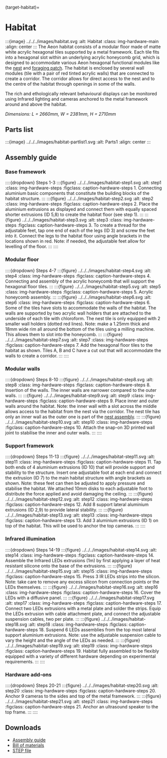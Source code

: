 (target-habitat)=
# Habitat
:::{image} ../../../images/habitat.svg
:alt: Habitat
:class: img-hardware-main
:align: center
:::
The Aeon habitat consists of a modular floor made of matte white acrylic hexagonal tiles supported by a metal framework. 
Each tile fits into a hexagonal slot within an underlying acrylic honeycomb grid, which is designed to accommodate various Aeon hexagonal functional modules like the [nest](target-nest) and [foraging patch](target-foraging-patch). 
The habitat is enclosed by several wall modules (tile with a pair of red tinted acrylic walls) that are connected to create a corridor.
The corridor allows for direct access to the nest and to the centre of the habitat through openings in some of the walls. 

The rich and ethologically relevant behavioural displays can be monitored using Infrared lighting and cameras anchored to the metal framework around and above the habitat.

_Dimensions: L = 2660mm, W = 2381mm, H = 2710mm_

## Parts list
:::{image} ../../../images/habitat-partlist1.svg
:alt: Parts1
:align: center
:::

## Assembly guide
### Base framework
::::{dropdown} Steps 1-3
:::{figure} ../../../images/habitat-step1.svg
:alt: step1
:class: img-hardware-steps
:figclass: caption-hardware-steps
1\. Connecting aluminium basic components that constitute the building blocks of the habitat structure.
:::
:::{figure} ../../../images/habitat-step2.svg
:alt: step2
:class: img-hardware-steps
:figclass: caption-hardware-steps
2\. Place the aluminium extrusions as displayed and connect them with equally spaced shorter extrusions (ID 5,8) to create the habitat floor (see step 1).
:::
:::{figure} ../../../images/habitat-step3.svg
:alt: step3
:class: img-hardware-steps
:figclass: caption-hardware-steps
3\. To create a thread for the adjustable feet, tap one end of each of the legs (ID 3) and screw the feet into it. Connect the legs to the habitat floor using angle brackets in the locations shown in red. Note: if needed, the adjustable feet allow for levelling of the floor.
:::
::::

### Modular floor
::::{dropdown} Steps 4-7
:::{figure} ../../../images/habitat-step4.svg
:alt: step4
:class: img-hardware-steps
:figclass: caption-hardware-steps
4\. Connecting and assembly of the acrylic honeycomb that will support the hexagonal floor tiles.
:::
:::{figure} ../../../images/habitat-step5.svg
:alt: step5
:class: img-hardware-steps
:figclass: caption-hardware-steps
5\. Acrylic honeycomb assembly.
:::
:::{figure} ../../../images/habitat-step6.svg
:alt: step6
:class: img-hardware-steps
:figclass: caption-hardware-steps
6\. Some of the tiles have slots to accommodate the walls of the habitat. The walls are supported by two acrylic wall holders that are attached to the underside of each tile with chloroform. The nest tile is only equipped with 2 smaller wall holders (dotted red lines). Note: make a 1.25mm thick and 18mm wide rim all around the bottom of the tiles using a milling machine. This allows them to slot into the honeycomb.
:::
:::{figure} ../../../images/habitat-step7.svg
:alt: step7
:class: img-hardware-steps
:figclass: caption-hardware-steps
7\. Add the hexagonal floor tiles to the habitat as shown. Tiles A, B and C have a cut out that will accommodate the walls to create a corridor.
:::
::::

### Modular walls
::::{dropdown} Steps 8-10 
:::{figure} ../../../images/habitat-step8.svg
:alt: step8
:class: img-hardware-steps
:figclass: caption-hardware-steps
8\. Insertion of the walls. The inner walls are narrower compared to the outer walls.
:::
:::{figure} ../../../images/habitat-step9.svg
:alt: step9
:class: img-hardware-steps
:figclass: caption-hardware-steps
9\. Place inner and outer walls around the habitat. Note: the inner wall with a slot across the middle allows access to the habitat from the nest via the corridor. The nest tile has only an inner wall as the outer one is part of the [nest assembly](target-nest).
:::
:::{figure} ../../../images/habitat-step10.svg
:alt: step10
:class: img-hardware-steps
:figclass: caption-hardware-steps
10\. Attach the snap-on 3D printed wall joint to stabilise the inner and outer walls.
:::
::::


### Support framework
::::{dropdown} Steps 11-13 
:::{figure} ../../../images/habitat-step11.svg
:alt: step11
:class: img-hardware-steps
:figclass: caption-hardware-steps
11\. Tap both ends of 4 aluminium extrusions (ID 10) that will provide support and stability to the structure. Insert one adjustable foot at each end and connect the extrusion (ID 7) to the main habitat structure with angle brackets as shown. Note: these feet can then be adjusted to apply pressure and stabilise the habitat. We attached 10mm disks to each adjustable foot to distribute the force applied and avoid damaging the ceiling.
:::
:::{figure} ../../../images/habitat-step12.svg
:alt: step12
:class: img-hardware-steps
:figclass: caption-hardware-steps
12\. Add 8 support lateral aluminium extrusions (ID 2,9) to provide lateral stability.
:::
:::{figure} ../../../images/habitat-step13.svg
:alt: step13
:class: img-hardware-steps
:figclass: caption-hardware-steps
13\. Add 3 aluminium extrusions (ID 1) on top of the habitat. This will be used to anchor the top cameras.
:::
::::

### Infrared illumination
::::{dropdown} Steps 14-19
:::{figure} ../../../images/habitat-step14.svg
:alt: step14
:class: img-hardware-steps
:figclass: caption-hardware-steps
14\. Assemble the Infrared LEDs extrusions (1m) by first applying a layer of heat resistant silicone onto the base of the extrusions.
:::
:::{figure} ../../../images/habitat-step15.svg
:alt: step15
:class: img-hardware-steps
:figclass: caption-hardware-steps
15\. Press 3 IR LEDs strips into the silicon. Note: take care to remove any excess silicon from connection points or the LEDs themselves.
:::
:::{figure} ../../../images/habitat-step16.svg
:alt: step16
:class: img-hardware-steps
:figclass: caption-hardware-steps
16\. Cover the LEDs with a diffusive panel.
:::
:::{figure} ../../../images/habitat-step17.svg
:alt: step17
:class: img-hardware-steps
:figclass: caption-hardware-steps
17\. Connect two LEDs extrusions with a metal plate and solder the strips. Equip the LEDs extrusion with cable attachment plate, and connect the adjustable suspension cables, two per plate.
:::
:::{figure} ../../../images/habitat-step18.svg
:alt: step18
:class: img-hardware-steps
:figclass: caption-hardware-steps
18\. Suspend 6 LEDs assemblies from the top most lateral support aluminium extrusions. Note: use the adjustable suspension cable to vary the height and the angle of the LEDs as needed.
:::
:::{figure} ../../../images/habitat-step19.svg
:alt: step19
:class: img-hardware-steps
:figclass: caption-hardware-steps
19\. Habitat fully assembled to be flexibly equipped with a variety of different hardware depending on experimental requirements.
:::
::::

### Hardware add-ons
::::{dropdown} Steps 20-21
:::{figure} ../../../images/habitat-step20.svg
:alt: step20
:class: img-hardware-steps
:figclass: caption-hardware-steps
20\. Anchor 9 cameras to the sides and top of the metal framework.
:::
:::{figure} ../../../images/habitat-step21.svg
:alt: step21
:class: img-hardware-steps
:figclass: caption-hardware-steps
21\. Anchor an ultrasound speaker to the top frame.
:::
::::

## Downloads
- [Assembly guide](../../../downloads/Habitat-Guideline.pdf)
- [Bill of materials](../../../downloads/Habitat-BOM.xlsx)
- [STEP file](aeon-habitat-github:)